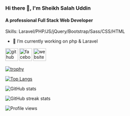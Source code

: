 ### Hi there 👋, I'm Sheikh Salah Uddin
#### A professional Full Stack Web Developer

Skills: Laravel/PHP/JS/jQuery/Bootstrap/Sass/CSS/HTML

- 🔭 I’m currently working on php & Laravel 


[<img src='https://cdn.jsdelivr.net/npm/simple-icons@3.0.1/icons/github.svg' alt='github' height='40'>](https://github.com/sksheikh)  [<img src='https://cdn.jsdelivr.net/npm/simple-icons@3.0.1/icons/facebook.svg' alt='facebook' height='40'>](https://www.facebook.com/https://www.facebook.com/skuddin.ius)  [<img src='https://cdn.jsdelivr.net/npm/simple-icons@3.0.1/icons/icloud.svg' alt='website' height='40'>](https://developersheikh.me)  

[![trophy](https://github-profile-trophy.vercel.app/?username=sksheikh)](https://github.com/ryo-ma/github-profile-trophy)

[![Top Langs](https://github-readme-stats.vercel.app/api/top-langs/?username=sksheikh)](https://github.com/anuraghazra/github-readme-stats)

![GitHub stats](https://github-readme-stats.vercel.app/api?username=sksheikh&show_icons=true)  

![GitHub streak stats](https://github-readme-streak-stats.herokuapp.com/?user=sksheikh)  

![Profile views](https://gpvc.arturio.dev/sksheikh)  
